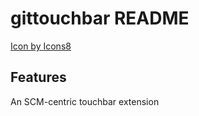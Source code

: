 # gittouchbar README

<a target="_blank" href="https://icons8.com/icons/set/documents">Icon by <a target="_blank" href="https://icons8.com">Icons8</a>

## Features

An SCM-centric touchbar extension